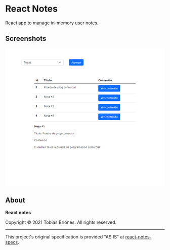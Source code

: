 # React Notes

React app to manage in-memory user notes.

## Screenshots

![Screenshot 1](../../docs/assets/react-notes-screenshot-1.png)

## About

**React notes**

Copyright © 2021 Tobias Briones. All rights reserved.

---

This project's original specification is provided "AS IS" at [react-notes-specs](../../docs/course/tarea%20tercer%20parcial.pdf).
